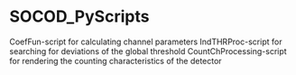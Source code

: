 # SOCOD_PyScripts

CoefFun-script for calculating channel parameters
IndTHRProc-script for searching for deviations of the global threshold
CountChProcessing-script for rendering the counting characteristics of the detector
